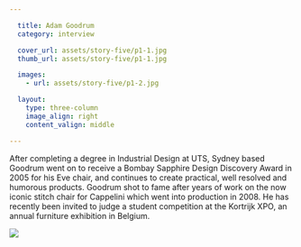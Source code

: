 ```yaml
---

  title: Adam Goodrum
  category: interview

  cover_url: assets/story-five/p1-1.jpg
  thumb_url: assets/story-five/p1-1.jpg

  images:
    - url: assets/story-five/p1-2.jpg

  layout:
    type: three-column
    image_align: right
    content_valign: middle

---
```


After completing a degree in Industrial Design at UTS, Sydney based Goodrum went on to receive a Bombay Sapphire Design Discovery Award in 2005 for his Eve chair, and continues to create practical, well resolved and humorous products. Goodrum shot to fame after years of work on the now iconic stitch chair for Cappelini which went into production in 2008. He has recently been invited to judge a student competition at the Kortrijk XPO, an annual furniture exhibition in Belgium.

<figcaption>
  <img src="story-five/p1-2.jpg" data-media-id="images:1">
</figcaption>
